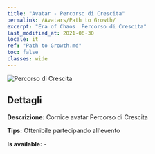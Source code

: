 ```yaml
---
title: "Avatar - Percorso di Crescita"
permalink: /Avatars/Path to Growth/
excerpt: "Era of Chaos  Percorso di Crescita"
last_modified_at: 2021-06-30
locale: it
ref: "Path to Growth.md"
toc: false
classes: wide
---
```

 ![Percorso di Crescita](/images/a/avatarFrame_68.png)

## Dettagli

 **Descrizione:** Cornice avatar Percorso di Crescita 

 **Tips:** Ottenibile partecipando all'evento 

 **Is available:**  - 

